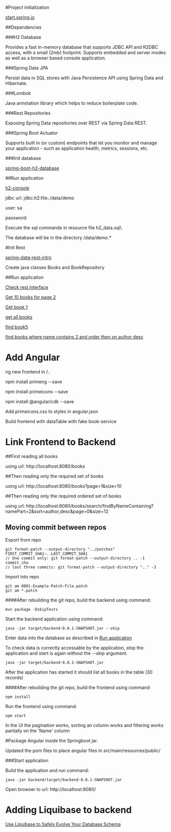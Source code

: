 #Project initialization

[start.spring.io](https://start.spring.io/)

##Dependencies

###H2 Database

Provides a fast in-memory database that supports JDBC API and R2DBC access, with a small (2mb) footprint. Supports embedded and server modes as well as a browser based console application.

###Spring Data JPA

Persist data in SQL stores with Java Persistence API using Spring Data and Hibernate.

###Lombok

Java annotation library which helps to reduce boilerplate code.

###Rest Repositories

Exposing Spring Data repositories over REST via Spring Data REST.

###Spring Boot Actuator

Supports built in (or custom) endpoints that let you monitor and manage your application - such as application health, metrics, sessions, etc.

###Init database

[spring-boot-h2-database](https://www.baeldung.com/spring-boot-h2-database)

##Run application

[h2-console](http://localhost:8080/h2-console)

jdbc url: jdbc:h2:file:./data/demo

user: sa

password: <see application.properties>

Execute the sql commands in resource file h2_data.sql\

The database will be in the directory <install dir>/data/demo.*

#Init Rest

[spring-data-rest-intro](https://www.baeldung.com/spring-data-rest-intro)

Create java classes Books and BookRepository

##Run application

[Check rest interface](http://localhost:8080/)

[Get 10 books for page 2](http://localhost:8080/books?page=1&size=10)

[Get book 1](http://localhost:8080/books/1)

[get all books](http://localhost:8080/books)

[find book5](http://localhost:8080/books/search/findByName?name=Book5)

[find books where name contains 2 and order then on author desc](http://localhost:8080/books/search/findByNameContaining?namePart=2&sort=author,desc&page=0&size=12)

# Add Angular

ng new frontend in <springboot install dir>/..

npm install primeng --save

npm install primeicons --save

npm install @angular/cdk --save

Add primeicons.css to styles in angular.json

Build frontend with dataTable with fake book-service

# Link Frontend to Backend

##First reading all books

using url: http://localhost:8080/books

##Then reading only the required set of books

using url: http://localhost:8080/books?page=1&size=10

##Then reading only the required ordered set of books

using url: http://localhost:8080/books/search/findByNameContaining?namePart=2&sort=author,desc&page=0&size=12

## Moving commit between repos

Export from repo

```
git format-patch --output-directory "../patches" FIRST_COMMIT_SHA1~..LAST_COMMIT_SHA1
// One commit only: git format-patch --output-directory .. -1 commit_sha
// last three commits: git format-patch --output-directory ".." -3
```
Import into repo

```
git am 0001-Example-Patch-File.patch
git am *.patch
```

####After rebuilding the git repo, build the backend using command:

```
mvn package -DskipTests
```

Start the backend application using command:

```
java -jar target/backend-0.0.1-SNAPSHOT.jar --skip
```

Enter data into the database as described in [Run application](#run-application)

To check data is correctly accessable by the application, stop the application and start is again without the --skip argument.

```
java -jar target/backend-0.0.1-SNAPSHOT.jar
```

After the application has started it should list all books in the table (30 records)

####After rebuilding the git repo, build the frontend using command:

```
npm install
```

Run the frontend using command:

```
npm start
```

In the UI the pagination works, sorting an column works and filtering works partially on the 'Name' column

#Package Angular inside the Springboot jar.

Updated the pom files to place angular files in src/main/resources/public/

###Start application

Build the application and run command:

```
java -jar backend/target/backend-0.0.1-SNAPSHOT.jar
```

Open browser to url: http://localhost:8080/

# Adding Liquibase to backend

[Use Liquibase to Safely Evolve Your Database Schema](https://www.baeldung.com/liquibase-refactor-schema-of-java-app)


